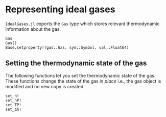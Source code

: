 # Representing ideal gases

`IdealGases.jl` exports the `Gas` type which stores relevant thermodynamic
information about the gas.

```@docs
Gas
Gas()
Base.setproperty!(gas::Gas, sym::Symbol, val::Float64)
```

## Setting the thermodynamic state of the gas

The following functions let you set the thermodynamic state of the gas. 
These functions change the state of the gas *in place* i.e., the gas object
is modified and no new copy is created.

```@docs
set_h!
set_hP!
set_TP!
set_Δh!
```